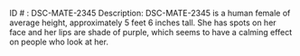 ID # : DSC-MATE-2345
Description: DSC-MATE-2345 is a human female of average height, approximately 5 feet 6 inches tall. She has spots on her face and her lips are shade of purple, which seems to have a calming effect on people who look at her.
